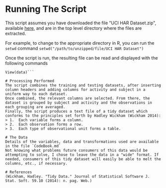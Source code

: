 # Running The Script

This script assumes you have downloaded the file "UCI HAR Dataset.zip", available [here](https://d396qusza40orc.cloudfront.net/getdata%2Fprojectfiles%2FUCI%20HAR%20Dataset.zip), and are in the top level directory where the files are extracted.

For example, to change to the appropriate directory in R, you can run the `setwd` command
```setwd("/path/to/unzipped/file/UCI HAR Dataset")```

Once the script is run, the resulting file can be read and displayed with the following commands

```data <- read.table("tidy_activity_data.txt", header = TRUE)  
View(data)```

# Processing Performed
The script combines the training and testing datasets, after inserting column headers and adding columns for activity and subject in a uniform way to each dataset.
Once combined, the relevant columns are selected. From there, the dataset is grouped by subject and activity and the observations in each grouping are averaged. 
Finally, the script produces a text file of a tidy dataset which conforms to the principles set forth by Hadley Wickham (Wickham 2014):
> 1.  Each variable forms a column.
> 2.  Each observation forms a row.
> 3.  Each type of observational unit forms a table.

# The Data
Details of the variables, data and transformations used are available in the file `CodeBook.md`
Not knowing what problems future consumers of this data would be attempting to solve, I chose to leave the data in a "wide" format. If needed, consumers of this tidy dataset will easily be able to melt the columns, etc., if necessary. 

# References
(Wickham, Hadley. "Tidy Data." Journal of Statistical Software J. Stat. Soft. 59.10 (2014): n. pag. Web.)